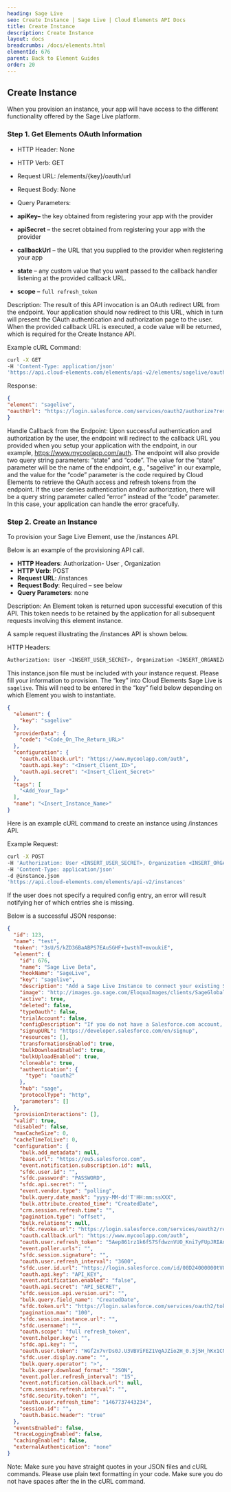 ```yaml
---
heading: Sage Live
seo: Create Instance | Sage Live | Cloud Elements API Docs
title: Create Instance
description: Create Instance
layout: docs
breadcrumbs: /docs/elements.html
elementId: 676
parent: Back to Element Guides
order: 20
---
```


## Create Instance

When you provision an instance, your app will have access to the different functionality offered by the Sage Live platform.

### Step 1. Get Elements OAuth Information

* HTTP Header: None
* HTTP Verb: GET
* Request URL: /elements/{key}/oauth/url
* Request Body: None
* Query Parameters:

* __apiKey–__ the key obtained from registering your app with the provider
* __apiSecret__ – the secret obtained from registering your app with the provider
* __callbackUrl__ – the URL that you supplied to the provider when registering your app
* __state__ – any custom value that you want passed to the callback handler listening at the provided callback URL.
* __scope__ – `full refresh_token`

Description: The result of this API invocation is an OAuth redirect URL from the endpoint. Your application should now redirect to this URL, which in turn will present the OAuth authentication and authorization page to the user. When the provided callback URL is executed, a code value will be returned, which is required for the Create Instance API.

Example cURL Command:

```bash
curl -X GET
-H 'Content-Type: application/json'
'https://api.cloud-elements.com/elements/api-v2/elements/sagelive/oauth/url?apiKey=fake_sagelive_api_key&apiSecret=fake_sagelive_api_secret&scope=full%20refresh_token&callbackUrl=https://www.mycoolapp.com/auth&state=sagelive'
```

Response:

```json
{
"element": "sagelive",
"oauthUrl": "https://login.salesforce.com/services/oauth2/authorize?response_type=code&client_id=fake_sagelive_api_key&client_secret=xyz789&scope=full%20refresh_token&redirect_uri=https://www.mycoolapp.com/auth&state=sagelive"
}
```

Handle Callback from the Endpoint:
Upon successful authentication and authorization by the user, the endpoint will redirect to the callback URL you provided when you setup your application with the endpoint, in our example, https://www.mycoolapp.com/auth. The endpoint will also provide two query string parameters: “state” and “code”. The value for the “state” parameter will be the name of the endpoint, e.g., "sagelive" in our example, and the value for the “code” parameter is the code required by Cloud Elements to retrieve the OAuth access and refresh tokens from the endpoint. If the user denies authentication and/or authorization, there will be a query string parameter called “error” instead of the “code” parameter. In this case, your application can handle the error gracefully.

### Step 2. Create an Instance

To provision your Sage Live Element, use the /instances API.

Below is an example of the provisioning API call.

* __HTTP Headers__: Authorization- User <user secret>, Organization <organization secret>
* __HTTP Verb__: POST
* __Request URL__: /instances
* __Request Body__: Required – see below
* __Query Parameters__: none

Description: An Element token is returned upon successful execution of this API. This token needs to be retained by the application for all subsequent requests involving this element instance.

A sample request illustrating the /instances API is shown below.

HTTP Headers:

```bash
Authorization: User <INSERT_USER_SECRET>, Organization <INSERT_ORGANIZATION_SECRET>

```
This instance.json file must be included with your instance request.  Please fill your information to provision.  The “key” into Cloud Elements Sage Live is `sagelive`.  This will need to be entered in the “key” field below depending on which Element you wish to instantiate.

```json
{
  "element": {
    "key": "sagelive"
  },
  "providerData": {
    "code": "<Code_On_The_Return_URL>"
  },
  "configuration": {
    "oauth.callback.url": "https://www.mycoolapp.com/auth",
    "oauth.api.key": "<Insert_Client_ID>",
    "oauth.api.secret": "<Insert_Client_Secret>"
  },
  "tags": [
    "<Add_Your_Tag>"
  ],
  "name": "<Insert_Instance_Name>"
}
```

Here is an example cURL command to create an instance using /instances API.

Example Request:

```bash
curl -X POST
-H 'Authorization: User <INSERT_USER_SECRET>, Organization <INSERT_ORGANIZATION_SECRET>'
-H 'Content-Type: application/json'
-d @instance.json
'https://api.cloud-elements.com/elements/api-v2/instances'
```

If the user does not specify a required config entry, an error will result notifying her of which entries she is missing.

Below is a successful JSON response:

```json
{
  "id": 123,
  "name": "test",
  "token": "3sU/S/kZD36BaABPS7EAuSGHF+1wsthT+mvoukiE",
  "element": {
    "id": 676,
    "name": "Sage Live Beta",
    "hookName": "SageLive",
    "key": "sagelive",
    "description": "Add a Sage Live Instance to connect your existing Sage account to the Sage Hub, allowing you to manage customers, journals, ledger accounts, etc. across multiple Sage Elements. You will need your Sage Live account information to add an instance.",
    "image": "http://images.go.sage.com/EloquaImages/clients/SageGlobalInstance/%7b3e60c666-8177-4c78-b101-1ca2387cd431%7d_Qualification_Email_1_RealTimeAccounting_logo.png",
    "active": true,
    "deleted": false,
    "typeOauth": false,
    "trialAccount": false,
    "configDescription": "If you do not have a Salesforce.com account, you can create one at <a href=\"http://www.salesforce.com\" target=\"_blank\">Salesforce.com Signup</a>",
    "signupURL": "https://developer.salesforce.com/en/signup",
    "resources": [],
    "transformationsEnabled": true,
    "bulkDownloadEnabled": true,
    "bulkUploadEnabled": true,
    "cloneable": true,
    "authentication": {
      "type": "oauth2"
    },
    "hub": "sage",
    "protocolType": "http",
    "parameters": []
  },
  "provisionInteractions": [],
  "valid": true,
  "disabled": false,
  "maxCacheSize": 0,
  "cacheTimeToLive": 0,
  "configuration": {
    "bulk.add_metadata": null,
    "base.url": "https://eu5.salesforce.com",
    "event.notification.subscription.id": null,
    "sfdc.user.id": "",
    "sfdc.password": "PASSWORD",
    "sfdc.api.secret": "",
    "event.vendor.type": "polling",
    "bulk.query.date_mask": "yyyy-MM-dd'T'HH:mm:ssXXX",
    "bulk.attribute.created_time": "CreatedDate",
    "crm.session.refresh.time": "",
    "pagination.type": "offset",
    "bulk.relations": null,
    "sfdc.revoke.url": "https://login.salesforce.com/services/oauth2/revoke",
    "oauth.callback.url": "https://www.mycoolapp.com/auth",
    "oauth.user.refresh_token": "5Aep861rz1k6fS7SfdwznVUO_Kni7yFUpJRIAnC8rWS9ykbt_dyF",
    "event.poller.urls": "",
    "sfdc.session.signature": "",
    "oauth.user.refresh_interval": "3600",
    "sfdc.user.id.url": "https://login.salesforce.com/id/00D24000000tVQFEA2/005240000019YWwAAM",
    "oauth.api.key": "API_KEY",
    "event.notification.enabled": "false",
    "oauth.api.secret": "API_SECRET",
    "sfdc.session.api.version.uri": "",
    "bulk.query.field_name": "CreatedDate",
    "sfdc.token.url": "https://login.salesforce.com/services/oauth2/token",
    "pagination.max": "100",
    "sfdc.session.instance.url": "",
    "sfdc.username": "",
    "oauth.scope": "full refresh_token",
    "event.helper.key": "",
    "sfdc.api.key": "",
    "oauth.user.token": "WGf2x7vrDs0J.U3VBViFEZ1VqAJZio2H_0.3j5H_hKx1CNX8he",
    "sfdc.user.display.name": "",
    "bulk.query.operator": ">",
    "bulk.query.download_format": "JSON",
    "event.poller.refresh_interval": "15",
    "event.notification.callback.url": null,
    "crm.session.refresh.interval": "",
    "sfdc.security.token": "",
    "oauth.user.refresh_time": "1467737443234",
    "session.id": "",
    "oauth.basic.header": "true"
  },
  "eventsEnabled": false,
  "traceLoggingEnabled": false,
  "cachingEnabled": false,
  "externalAuthentication": "none"
}
```

Note:  Make sure you have straight quotes in your JSON files and cURL commands.  Please use plain text formatting in your code.  Make sure you do not have spaces after the in the cURL command.
